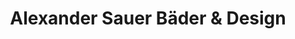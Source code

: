 ---
title: "Alexander Sauer Bäder & Design"
url: /rheinau/alexander-sauer-baeder-und-design/
shop: Badezimmer
---